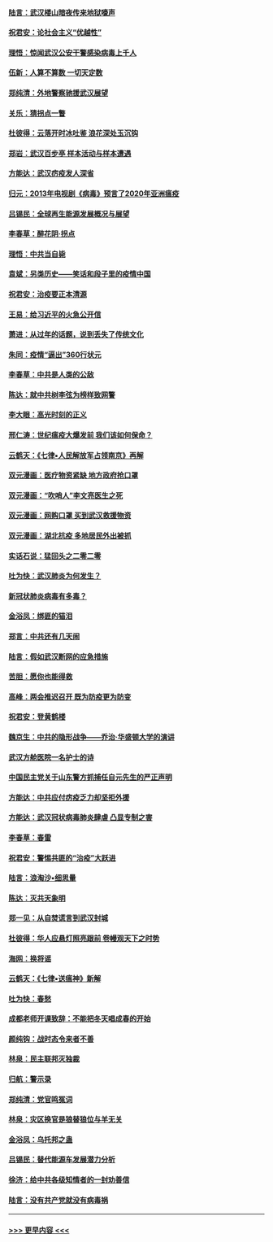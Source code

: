 #### [陆言：武汉楼山暗夜传来地狱嚎声](../pages/nsc993/n11897033.md?t=02261902) 
#### [祝君安：论社会主义“优越性”](../pages/nsc993/n11897005.md?t=02261902) 
#### [理悟：惊闻武汉公安干警感染病毒上千人](../pages/nsc993/n11896947.md?t=02261902) 
#### [伍新：人算不算数 一切天定数](../pages/nsc993/n11893372.md?t=02261902) 
#### [郑纯清：外地警察驰援武汉展望](../pages/nsc993/n11893115.md?t=02261902) 
#### [关乐：猜拐点一瞥](../pages/nsc993/n11893020.md?t=02261902) 
#### [杜彼得：云落开时冰吐鉴 浪花深处玉沉钩](../pages/nsc993/n11892107.md?t=02261902) 
#### [郑岩：武汉百步亭 样本活动与样本遭遇](../pages/nsc993/n11892310.md?t=02261902) 
#### [方能达：武汉疠疫发人深省](../pages/nsc993/n11891376.md?t=02261902) 
#### [归元：2013年电视剧《病毒》预言了2020年亚洲瘟疫](../pages/nsc993/n11891126.md?t=02261902) 
#### [吕锡民：全球再生能源发展概况与展望](../pages/nsc993/n11890613.md?t=02261902) 
#### [李春草：醉花阴·拐点](../pages/nsc993/n11890567.md?t=02261902) 
#### [理悟：中共当自毙](../pages/nsc993/n11890559.md?t=02261902) 
#### [袁斌：另类历史——笑话和段子里的疫情中国](../pages/nsc993/n11889243.md?t=02261902) 
#### [祝君安：治疫要正本清源](../pages/nsc993/n11889085.md?t=02261902) 
#### [王易：给习近平的火急公开信](../pages/nsc993/n11888225.md?t=02261902) 
#### [萧进：从过年的话题，说到丢失了传统文化](../pages/nsc993/n11887732.md?t=02261902) 
#### [朱同：疫情“逼出”360行状元](../pages/nsc993/n11887678.md?t=02261902) 
#### [李春草：中共是人类的公敌](../pages/nsc993/n11887656.md?t=02261902) 
#### [陈达：就中共树李弦为榜样致网警](../pages/nsc993/n11887625.md?t=02261902) 
#### [李大眼：高光时刻的正义](../pages/nsc993/n11887585.md?t=02261902) 
#### [邢仁涛：世纪瘟疫大爆发前 我们该如何保命？](../pages/nsc993/n11887535.md?t=02261902) 
#### [云鹤天：《七律▪人民解放军占领南京》再解](../pages/nsc993/n11887524.md?t=02261902) 
#### [双元漫画：医疗物资紧缺 地方政府抢口罩](../pages/nsc993/n11884744.md?t=02261902) 
#### [双元漫画：“吹哨人”李文亮医生之死](../pages/nsc993/n11884705.md?t=02261902) 
#### [双元漫画：网购口罩 买到武汉救援物资](../pages/nsc993/n11884670.md?t=02261902) 
#### [双元漫画：湖北抗疫 多地居民外出被抓](../pages/nsc993/n11884643.md?t=02261902) 
#### [实话石说：猛回头之二零二零](../pages/nsc993/n11883968.md?t=02261902) 
#### [吐为快：武汉肺炎为何发生？](../pages/nsc993/n11882180.md?t=02261902) 
#### [新冠状肺炎病毒有多毒？](../pages/nsc993/n11881790.md?t=02261902) 
#### [金浴凤：绑匪的猫泪](../pages/nsc993/n11880664.md?t=02261902) 
#### [郑言：中共还有几天闹](../pages/nsc993/n11880645.md?t=02261902) 
#### [陆言：假如武汉断网的应急措施](../pages/nsc993/n11880619.md?t=02261902) 
#### [苦胆：愿你也能得救](../pages/nsc993/n11880601.md?t=02261902) 
#### [高峰：两会推迟召开  既为防疫更为防变](../pages/nsc993/n11879977.md?t=02261902) 
#### [祝君安：登黄鹤楼](../pages/nsc993/n11880583.md?t=02261902) 
#### [魏京生：中共的隐形战争——乔治‧华盛顿大学的演讲](../pages/nsc993/n11879765.md?t=02261902) 
#### [武汉方舱医院一名护士的诗](../pages/nsc993/n11878480.md?t=02261902) 
#### [中国民主党关于山东警方抓捕任自元先生的严正声明](../pages/nsc993/n11877506.md?t=02261902) 
#### [方能达：中共应付疠疫乏力却坚拒外援](../pages/nsc993/n11877497.md?t=02261902) 
#### [方能达：武汉冠状病毒肺炎肆虐 凸显专制之害](../pages/nsc993/n11877475.md?t=02261902) 
#### [李春草：春雷](../pages/nsc993/n11876287.md?t=02261902) 
#### [祝君安：警惕共匪的“治疫”大跃进](../pages/nsc993/n11876084.md?t=02261902) 
#### [陆言：浪淘沙•细思量](../pages/nsc993/n11876071.md?t=02261902) 
#### [陈达：灭共天象明](../pages/nsc993/n11876063.md?t=02261902) 
#### [郑一见：从自焚谎言到武汉封城](../pages/nsc993/n11875621.md?t=02261902) 
#### [杜彼得：华人应悬灯照亮跟前 卷幔观天下之时势](../pages/nsc993/n11874822.md?t=02261902) 
#### [海网：换将谣](../pages/nsc993/n11873712.md?t=02261902) 
#### [云鹤天：《七律▪送瘟神》新解](../pages/nsc993/n11873598.md?t=02261902) 
#### [吐为快：春愁](../pages/nsc993/n11872801.md?t=02261902) 
#### [成都老师开课致辞：不能把冬天唱成春的开始](../pages/nsc993/n11872653.md?t=02261902) 
#### [颜纯钩：战时态令来者不善](../pages/nsc993/n11872011.md?t=02261902) 
#### [林泉：民主联邦灭独裁](../pages/nsc993/n11870998.md?t=02261902) 
#### [归航：警示录](../pages/nsc993/n11870963.md?t=02261902) 
#### [郑纯清：党官鸣冤词](../pages/nsc993/n11870938.md?t=02261902) 
#### [林泉：灾区换官是狼替狼位与羊无关](../pages/nsc993/n11870896.md?t=02261902) 
#### [金浴凤：乌托邦之蛊](../pages/nsc993/n11870879.md?t=02261902) 
#### [吕锡民：替代能源车发展潜力分析](../pages/nsc993/n11870656.md?t=02261902) 
#### [徐济：给中共各级知情者的一封劝善信](../pages/nsc993/n11868561.md?t=02261902) 
#### [陆言：没有共产党就没有病毒祸](../pages/nsc993/n11868232.md?t=02261902) 

----
#### [ >>> 更早内容 <<< ](../indexes/nsc993-earlier.md)

